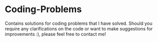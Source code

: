 # Coding-Problems

Contains solutions for coding problems that I have solved. Should you require any clarifications on the code or want to make suggestions for improvements :), please feel free to contact me!
